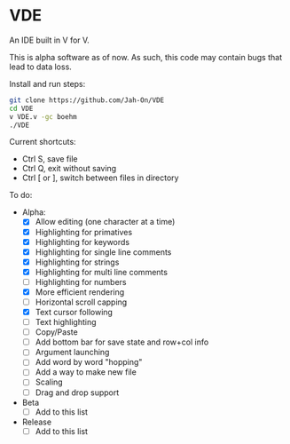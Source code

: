# VDE
An IDE built in V for V.

This is alpha software as of now. As such, this code may contain bugs that lead to data loss. 

Install and run steps:
  ```bash
  git clone https://github.com/Jah-On/VDE
  cd VDE
  v VDE.v -gc boehm
  ./VDE
  ```

Current shortcuts:
 - Ctrl S, save file
 - Ctrl Q, exit without saving
 - Ctrl [ or ], switch between files in directory

To do:
- Alpha:
  - [x] Allow editing (one character at a time)
  - [x] Highlighting for primatives
  - [x] Highlighting for keywords
  - [x] Highlighting for single line comments
  - [x] Highlighting for strings
  - [x] Highlighting for multi line comments
  - [ ] Highlighting for numbers
  - [x] More efficient rendering
  - [ ] Horizontal scroll capping
  - [x] Text cursor following
  - [ ] Text highlighting
  - [ ] Copy/Paste
  - [ ] Add bottom bar for save state and row+col info
  - [ ] Argument launching
  - [ ] Add word by word "hopping"
  - [ ] Add a way to make new file
  - [ ] Scaling
  - [ ] Drag and drop support

- Beta
  - [ ] Add to this list

- Release
  - [ ] Add to this list
